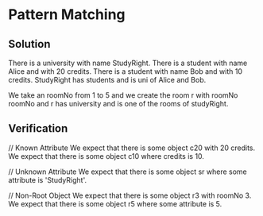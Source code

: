 # Pattern Matching

## Solution

There is a university with name StudyRight.
There is a student with name Alice and with 20 credits.
There is a student with name Bob and with 10 credits.
StudyRight has students and is uni of Alice and Bob.

We take an roomNo from 1 to 5
and we create the room r with roomNo roomNo
and r has university and is one of the rooms of studyRight. 

## Verification

// Known Attribute
We expect that there is some object c20 with 20 credits.
We expect that there is some object c10 where credits is 10.

// Unknown Attribute
We expect that there is some object sr where some attribute is 'StudyRight'.

// Non-Root Object
We expect that there is some object r3 with roomNo 3.
We expect that there is some object r5 where some attribute is 5.

